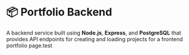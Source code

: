 # 📦 Portfolio Backend

A backend service built using **Node.js**, **Express**, and **PostgreSQL** that provides API endpoints for creating and loading projects for a frontend portfolio page.test